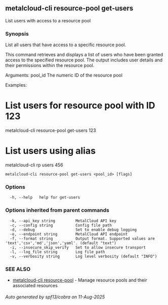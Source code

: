 ## metalcloud-cli resource-pool get-users

List users with access to a resource pool

### Synopsis

List all users that have access to a specific resource pool.

This command retrieves and displays a list of users who have been granted access
to the specified resource pool. The output includes user details and their
permissions within the resource pool.

Arguments:
  pool_id    The numeric ID of the resource pool

Examples:
  # List users for resource pool with ID 123
  metalcloud-cli resource-pool get-users 123

  # List users using alias
  metalcloud-cli rp users 456

```
metalcloud-cli resource-pool get-users <pool_id> [flags]
```

### Options

```
  -h, --help   help for get-users
```

### Options inherited from parent commands

```
  -k, --api_key string         MetalCloud API key
  -c, --config string          Config file path
  -d, --debug                  Set to enable debug logging
  -e, --endpoint string        MetalCloud API endpoint
  -f, --format string          Output format. Supported values are 'text','csv','md','json','yaml'. (default "text")
  -i, --insecure_skip_verify   Set to allow insecure transport
  -l, --log_file string        Log file path
  -v, --verbosity string       Log level verbosity (default "INFO")
```

### SEE ALSO

* [metalcloud-cli resource-pool](metalcloud-cli_resource-pool.md)	 - Manage resource pools and their associated resources

###### Auto generated by spf13/cobra on 11-Aug-2025
